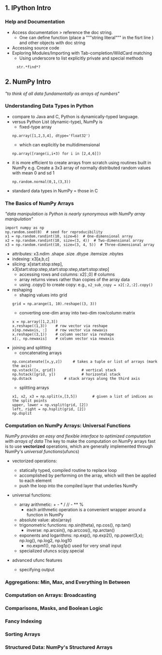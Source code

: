 ## 1. IPython Intro
### Help and Documentation
* Access documentation > reference the doc string.
	* One can define function (place a """string literal""" in the fisrt line ) and other objects with doc string
* Accessing source code
* Exploring Modules/Importing with Tab-completion/WildCard matching
	* Using underscore to list explicitly private and special methods
  ```
    str.*find*?
  ```
## 2. NumPy Intro
*"to think of all data fundamentally as arrays of numbers"*
### Understanding Data Types in Python
* compare to Java and C, Python is dynamically-typed language.
* versus Python List (dynamic-type), NumPy is
	* fixed-type array
	```
	np.array([1,2,3,4], dtype='float32')
	```
	* which can explicitly be multidimensional
	```
	np.array([range(i,i+3) for i in [2,4,6]])
	```
* it is more efficient to create arrays from scratch using routines built in NumPy
	e.g. Create a 3x3 array of normally distributed random values with mean 0 and sd 1
	```
	np.random.normal(0,1,(3,3))
	```
* standard data types in NumPy = those in C
### The Basics of NumPy Arrays
*"data manipulation is Python is nearly synonymous with NumPy array manipulation"*
```
import numpy as np
np.random.seed(0)  # seed for reproducibility
x1 = np.random.randint(10, size=6)  # One-dimensional array
x2 = np.random.randint(10, size=(3, 4))  # Two-dimensional array
x3 = np.random.randint(10, size=(3, 4, 5))  # Three-dimensional array
```
* attributes: x3.ndim .shape .size .dtype .itemsize .nbytes
* indexing: x3[a,b,c]
* slicing: x[start:stop:step], x3[start:stop:step,start:stop:step,start:stop:step]
	* accessing rows and columns: x2[:,0] # columns
	* array returns views rather than copies of the array data
	* using .copy() to create copy: e.g., ```x2_sub_copy = x2[:2,:2].copy()```
* reshaping
	* shaping values into grid
	```
	grid = np.arange(1, 10).reshape((3, 3))
	```
	* converting one-dim array into two-dim row/column matrix
	```
	x = np.array([1,2,3])
	x.reshape((1,3))  	# row vector via reshape
	x[np.newaxis, :]	# row vector via newaxis
	x.reshape((3,1))	# column vector via reshape
	x[:, np.newaxis]	# column vector via newaxis
	```
* joining and splitting
	* concatenating arrays
	```
	np.concatenate([x,y,z])		# takes a tuple or list of arrays (mark the axis)
	np.vstack([x, grid])			# vertical stack
	np.hstack([grid, y])			# horizontal stack
	np.dstack				# stack arrays along the third axis
	```
	* splitting arrays
	``` 
	x1, x2, x3 = np.split(x,[3,5])	     # given a list of indices as the split points
	upper, lower = np.vsplit(grid, [2])
	left, right = np.hsplit(grid, [2])
	np.dsplit
	```
### Computation on NumPy Arrays: Universal Functions
*NumPy provides an easy and flexible interface to optimized computation with arrays of data*
The key to make the computation on NumPy arrays fast is to use **vectorized** operations, which are generally implemented through NumPy's *universal functions*(ufuncs)

* vectorized operations: 
	* statically typed, compiled routine to replace loop 
	* accomplished by performing on the array, which will then be applied to each element
	* push the loop into the compiled layer that underlies NumPy

* universal functions:
	* array arithmetic: + - * / // - ** %
		* each arithmetic operation is a convenient wrapper around a function in NumPy
	* absolute value: abs(array)
	* trigonometric functions: np.sin(theta), np.cos(), np.tan()
		* inverse: np.arcsin(), np.arccos(), np.arctan()
	* exponents and logarithms: np.exp(), np.exp2(), np.power(3,x); np.log(), np.log2, np.log10
		* no.expm1(), np.log1p() used for very small input
	* specialized ufuncs
		scipy.special	
* advanced ufunc features
	* specifying output
### Aggregations: Min, Max, and Everything In Between
### Computation on Arrays: Broadcasting
### Comparisons, Masks, and Boolean Logic
### Fancy Indexing
### Sorting Arrays
### Structured Data: NumPy's Structured Arrays
